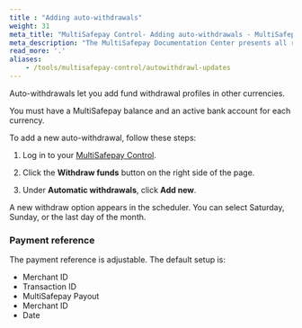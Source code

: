 ```yaml
---
title : "Adding auto-withdrawals"
weight: 31
meta_title: "MultiSafepay Control- Adding auto-withdrawals - MultiSafepay Docs"
meta_description: "The MultiSafepay Documentation Center presents all relevant information about our Plugins and API. You can also find support pages for payment methods, tools and general questions as well as the contact details of our Support and Integration Teams."
read_more: '.'
aliases:
    - /tools/multisafepay-control/autowithdrawl-updates
---
```


Auto-withdrawals let you add fund withdrawal profiles in other currencies. 

You must have a MultiSafepay balance and an active bank account for each currency.

To add a new auto-withdrawal, follow these steps:

1. Log in to your [MultiSafepay Control](https://merchant.multisafepay.com). 

2. Click the **Withdraw funds** button on the right side of the page.

3. Under **Automatic withdrawals**, click **Add new**.

A new withdraw option appears in the scheduler. You can select Saturday, Sunday, or the last day of the month.

### Payment reference
The payment reference is adjustable. The default setup is:

- Merchant ID 
- Transaction ID 
- MultiSafepay Payout 
- Merchant ID 
- Date
